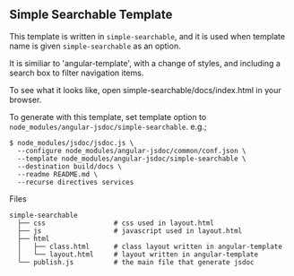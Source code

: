 Simple Searchable Template
----------------

  This template is written in `simple-searchable`, and it is used when template name is given `simple-searchable` as an option.

  It is similiar to 'angular-template', with a change of styles, and including a search box to filter navigation items. 

  To see what it looks like, open simple-searchable/docs/index.html in your browser.

  To generate with this template, set template option to `node_modules/angular-jsdoc/simple-searchable`. e.g.;

    $ node_modules/jsdoc/jsdoc.js \
      --configure node_modules/angular-jsdoc/common/conf.json \
      --template node_modules/angular-jsdoc/simple-searchable \
      --destination build/docs \
      --readme README.md \
      --recurse directives services

  Files

    simple-searchable
      ├── css                 # css used in layout.html
      ├── js                  # javascript used in layout.html
      ├── html
      │   ├── class.html      # class layout written in angular-template
      │   └── layout.html     # layout written in angular-template
      └── publish.js          # the main file that generate jsdoc